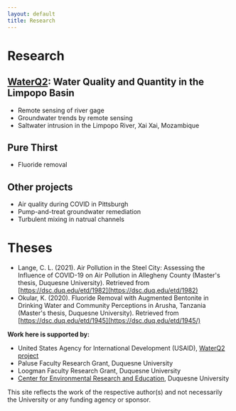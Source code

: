 ```yaml
---
layout: default
title: Research
---
```

# Research 

## [WaterQ2](http://www.duq.edu/limpopo): Water Quality and Quantity in the Limpopo Basin
- Remote sensing of river gage  
- Groundwater trends by remote sensing  
- Saltwater intrusion in the Limpopo River, Xai Xai, Mozambique  

## Pure Thirst  
- Fluoride removal  

## Other projects  
- Air quality during COVID in Pittsburgh
- Pump-and-treat groundwater remediation  
- Turbulent mixing in natrual channels  

# Theses  
- Lange, C. L. (2021). Air Pollution in the Steel City: Assessing the Influence of COVID-19 on Air Pollution in Allegheny County (Master's thesis, Duquesne University). Retrieved from [https://dsc.duq.edu/etd/1982](https://dsc.duq.edu/etd/1982) 
- Okular, K. (2020). Fluoride Removal with Augmented Bentonite in Drinking Water and Community Perceptions in Arusha, Tanzania (Master's thesis, Duquesne University). Retrieved from [https://dsc.duq.edu/etd/1945](https://dsc.duq.edu/etd/1945/)  


**Work here is supported by:**
- United States Agency for International Development (USAID), [WaterQ2 project](http://www.duq.edu/limpopo)  
- Paluse Faculty Research Grant, Duquesne University  
- Loogman Faculty Research Grant, Duquesne University  
- [Center for Environmental Research and Education](http://www.duq.edu/cere), Duquesne University  

This site reflects the work of the respective author(s) and not necessarily the University or any funding agency or sponsor.  
